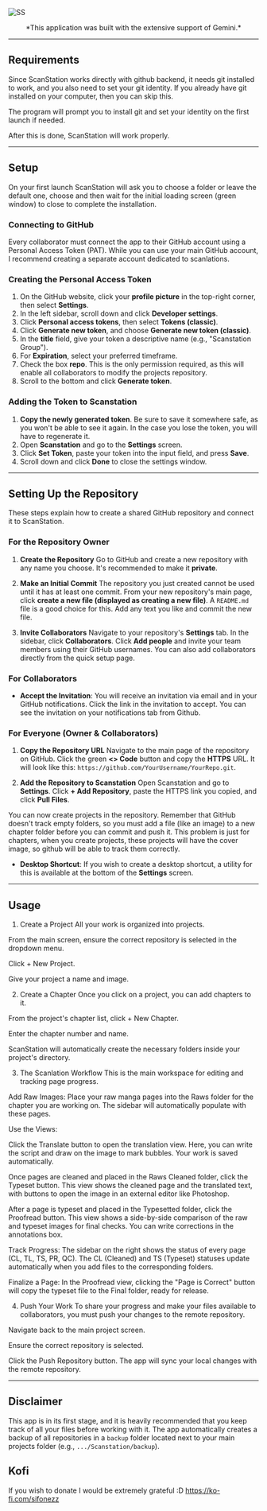 ![SS](assets/pictures/ssintro.png)

<p style="text-align: center;">*This application was built with the extensive support of Gemini.*<p>

---

## Requirements

Since ScanStation works directly with github backend, it needs git installed to work, and you also need to set your git identity. If you already have git installed on your computer, then you can skip this.

The program will prompt you to install git and set your identity on the first launch if needed.

After this is done, ScanStation will work properly.

---

## Setup



On your first launch ScanStation will ask you to choose a folder or leave the default one, choose and then
wait for the initial loading screen (green window) to close to complete the installation.

### Connecting to GitHub



Every collaborator must connect the app to their GitHub account using a Personal Access Token (PAT). While you can use your main GitHub account, I recommend creating a separate account dedicated to scanlations.

### Creating the Personal Access Token



1.  On the GitHub website, click your **profile picture** in the top-right corner, then select **Settings**.
2.  In the left sidebar, scroll down and click **Developer settings**.
3.  Click **Personal access tokens**, then select **Tokens (classic)**.
4.  Click **Generate new token**, and choose **Generate new token (classic)**.
5.  In the **title** field, give your token a descriptive name (e.g., "Scanstation Group").
6.  For **Expiration**, select your preferred timeframe.
7.  Check the box **repo**. This is the only permission required, as this will enable all collaborators to modify the projects repository.
8.  Scroll to the bottom and click **Generate token**.

### Adding the Token to Scanstation



1.  **Copy the newly generated token**. Be sure to save it somewhere safe, as you won't be able to see it again. In the case you lose the token, you will have to regenerate it.
2.  Open **Scanstation** and go to the **Settings** screen.
3.  Click **Set Token**, paste your token into the input field, and press **Save**.
4.  Scroll down and click **Done** to close the settings window.

---

## Setting Up the Repository
These steps explain how to create a shared GitHub repository and connect it to ScanStation.



### For the Repository Owner

1.  **Create the Repository**
    Go to GitHub and create a new repository with any name you choose. It's recommended to make it **private**.

2.  **Make an Initial Commit**
    The repository you just created cannot be used until it has at least one commit. From your new repository's main page, click **create a new file (displayed as creating a new file)**. A `README.md` file is a good choice for this. Add any text you like and commit the new file.

3.  **Invite Collaborators**
    Navigate to your repository's **Settings** tab. In the sidebar, click **Collaborators**. Click **Add people** and invite your team members using their GitHub usernames.  You can also add collaborators directly from the quick setup page.


### For Collaborators



* **Accept the Invitation**: You will receive an invitation via email and in your GitHub notifications. Click the link in the invitation to accept. You can see the invitation on your notifications tab from Github.


### For Everyone (Owner & Collaborators)


1.  **Copy the Repository URL**
    Navigate to the main page of the repository on GitHub. Click the green **<> Code** button and copy the **HTTPS** URL. It will look like this: `https://github.com/YourUsername/YourRepo.git`.

2.  **Add the Repository to Scanstation**
    Open Scanstation and go to **Settings**. Click **+ Add Repository**, paste the HTTPS link you copied, and click **Pull Files**.

You can now create projects in the repository. Remember that GitHub doesn't track empty folders, so you must add a file (like an image) to a new chapter folder before you can commit and push it. This problem is just for chapters, when you create projects, these projects will have the cover image, so github will be able to track them correctly.

* **Desktop Shortcut**: If you wish to create a desktop shortcut, a utility for this is available at the bottom of the **Settings** screen.

---

## Usage

1. Create a Project
All your work is organized into projects.

From the main screen, ensure the correct repository is selected in the dropdown menu.

Click + New Project.

Give your project a name and image.

2. Create a Chapter
Once you click on a project, you can add chapters to it.

From the project's chapter list, click + New Chapter.

Enter the chapter number and name.

ScanStation will automatically create the necessary folders inside your project's directory.

3. The Scanlation Workflow
This is the main workspace for editing and tracking page progress.

Add Raw Images: Place your raw manga pages into the Raws folder for the chapter you are working on. The sidebar will automatically populate with these pages.

Use the Views:

Click the Translate button to open the translation view. Here, you can write the script and draw on the image to mark bubbles. Your work is saved automatically.

Once pages are cleaned and placed in the Raws Cleaned folder, click the Typeset button. This view shows the cleaned page and the translated text, with buttons to open the image in an external editor like Photoshop.

After a page is typeset and placed in the Typesetted folder, click the Proofread button. This view shows a side-by-side comparison of the raw and typeset images for final checks. You can write corrections in the annotations box.

Track Progress: The sidebar on the right shows the status of every page (CL, TL, TS, PR, QC). The CL (Cleaned) and TS (Typeset) statuses update automatically when you add files to the corresponding folders.

Finalize a Page: In the Proofread view, clicking the "Page is Correct" button will copy the typeset file to the Final folder, ready for release.

4. Push Your Work
To share your progress and make your files available to collaborators, you must push your changes to the remote repository.

Navigate back to the main project screen.

Ensure the correct repository is selected.

Click the Push Repository button. The app will sync your local changes with the remote repository.

---
## Disclaimer
This app is in its first stage, and it is heavily recommended that you keep track of all your files before working with it. The app automatically creates a backup of all repositories in a `backup` folder located next to your main projects folder (e.g., `.../Scanstation/backup`).

## Kofi
If you wish to donate I would be extremely grateful :D
https://ko-fi.com/sifonezz